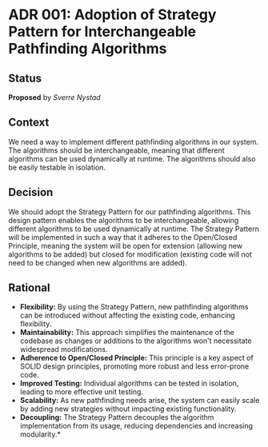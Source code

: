 # ADR 001: Adoption of Strategy Pattern for Interchangeable Pathfinding Algorithms

## Status
**Proposed** by *Sverre Nystad*

## Context
We need a way to implement different pathfinding algorithms in our system. The algorithms should be interchangeable, meaning that different algorithms can be used dynamically at runtime. The algorithms should also be easily testable in isolation.

## Decision

We should adopt the Strategy Pattern for our pathfinding algorithms. This design pattern enables the algorithms to be interchangeable, allowing different algorithms to be used dynamically at runtime. The Strategy Pattern will be implemented in such a way that it adheres to the Open/Closed Principle, meaning the system will be open for extension (allowing new algorithms to be added) but closed for modification (existing code will not need to be changed when new algorithms are added).

## Rational
- **Flexibility:** By using the Strategy Pattern, new pathfinding algorithms can be introduced without affecting the existing code, enhancing flexibility.
- **Maintainability:** This approach simplifies the maintenance of the codebase as changes or additions to the algorithms won't necessitate widespread modifications.
- **Adherence to Open/Closed Principle:** This principle is a key aspect of SOLID design principles, promoting more robust and less error-prone code.
- **Improved Testing:** Individual algorithms can be tested in isolation, leading to more effective unit testing.
- **Scalability:** As new pathfinding needs arise, the system can easily scale by adding new strategies without impacting existing functionality.
- **Decoupling:** The Strategy Pattern decouples the algorithm implementation from its usage, reducing dependencies and increasing modularity.* 

